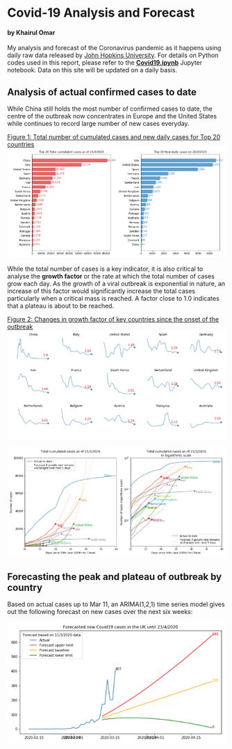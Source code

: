 # Covid-19 Analysis and Forecast
#### by Khairul Omar
My analysis and forecast of the Coronavirus pandemic as it happens using daily raw data released by <a href="https://coronavirus.jhu.edu/map.html">John Hopkins University</a>. For details on Python codes used in this report, please refer to the <b><a href="https://nbviewer.jupyter.org/github/khairulomar/Covid-19/blob/master/Covid19.ipynb?flush_cache=true">Covid19.ipynb</a></b> Jupyter notebook. Data on this site will be updated on a daily basis.
<P>
  
## Analysis of actual confirmed cases to date
While China still holds the most number of confirmed cases to date, the centre of the outbreak now concentrates in Europe and the United States while continues to record large number of new cases everyday.   
<p>
<u>Figure 1: Total number of cumulated cases and new daily cases for Top 20 countries</u>
<img src="https://github.com/khairulomar/Covid-19/blob/master/img/total_cases_bar.png?raw=true">
<p>
While the total number of cases is a key indicator, it is also critical to analyse the <b>growth factor</b> or the rate at which the total number of cases grow each day. As the growth of a viral outbreak is exponential in nature, an increase of this factor would significantly increase the total cases particularly when a critical mass is reached. A factor close to 1.0 indicates that a plateau is about to be reached.
<p>
<u>Figure 2: Changes in growth factor of key countries since the onset of the outbreak</u>
<img src="https://github.com/khairulomar/Covid-19/blob/master/img/growth.png?raw=true">

<p>
<img src="https://github.com/khairulomar/Covid-19/blob/master/img/total_cases.png?raw=true">

  
  
## Forecasting the peak and plateau of outbreak by country
Based on actual cases up to Mar 11, an ARIMA(1,2,1) time series model gives out the following forecast on new cases over the next six weeks:
<p>
<img src="https://github.com/khairulomar/Covid-19/blob/master/forecast_uk.png?raw=true" align=left> 
